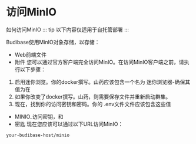 # 访问MinIO
如何访问MinIO
::: tip
以下内容仅适用于自托管部署
::: 

Budibase使用MinIO对象存储，以存储：

+ Web前端文件
+ 附件
您可以通过官方客户端完全访问MinIO。在访问MinIO客户端之前，请执行以下步骤：

1. 启用迷你浏览。你的docker撰写。山药应该包含一个名为 迷你浏览器-确保其值为在
2. 如果你改变了docker撰写。山药，则需要保存文件并重新启动群集。
3. 现在，找到你的访问密钥和密码。你的 .env文件文件应该包含这些值
+ MINIO_访问密钥，和
+ 密匙
现在您应该可以通过以下URL访问MinIO：
```
your-budibase-host/minio
```